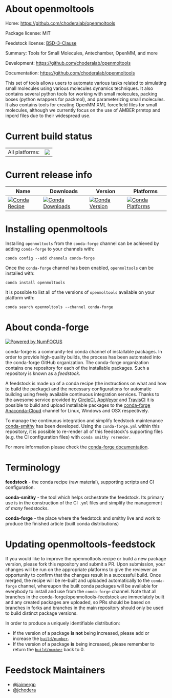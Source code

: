 About openmoltools
==================

Home: https://github.com/choderalab/openmoltools

Package license: MIT

Feedstock license: [BSD-3-Clause](https://github.com/conda-forge/openmoltools-feedstock/blob/master/LICENSE.txt)

Summary: Tools for Small Molecules, Antechamber, OpenMM, and more

Development: https://github.com/choderalab/openmoltools

Documentation: https://github.com/choderalab/openmoltools

This set of tools allows users to automate various tasks related to
simulating small molecules using various molecules dynamics techniques.
It also contains several python tools for working with small molecules,
packing boxes (python wrappers for packmol), and parameterizing small molecules.
It also contains tools for creating OpenMM XML forcefield files for small molecules,
although we currently focus on the use of AMBER prmtop and inpcrd files due
to their widespread use.


Current build status
====================


<table><tr><td>All platforms:</td>
    <td>
      <a href="https://dev.azure.com/conda-forge/feedstock-builds/_build/latest?definitionId=11707&branchName=master">
        <img src="https://dev.azure.com/conda-forge/feedstock-builds/_apis/build/status/openmoltools-feedstock?branchName=master">
      </a>
    </td>
  </tr>
</table>

Current release info
====================

| Name | Downloads | Version | Platforms |
| --- | --- | --- | --- |
| [![Conda Recipe](https://img.shields.io/badge/recipe-openmoltools-green.svg)](https://anaconda.org/conda-forge/openmoltools) | [![Conda Downloads](https://img.shields.io/conda/dn/conda-forge/openmoltools.svg)](https://anaconda.org/conda-forge/openmoltools) | [![Conda Version](https://img.shields.io/conda/vn/conda-forge/openmoltools.svg)](https://anaconda.org/conda-forge/openmoltools) | [![Conda Platforms](https://img.shields.io/conda/pn/conda-forge/openmoltools.svg)](https://anaconda.org/conda-forge/openmoltools) |

Installing openmoltools
=======================

Installing `openmoltools` from the `conda-forge` channel can be achieved by adding `conda-forge` to your channels with:

```
conda config --add channels conda-forge
```

Once the `conda-forge` channel has been enabled, `openmoltools` can be installed with:

```
conda install openmoltools
```

It is possible to list all of the versions of `openmoltools` available on your platform with:

```
conda search openmoltools --channel conda-forge
```


About conda-forge
=================

[![Powered by NumFOCUS](https://img.shields.io/badge/powered%20by-NumFOCUS-orange.svg?style=flat&colorA=E1523D&colorB=007D8A)](http://numfocus.org)

conda-forge is a community-led conda channel of installable packages.
In order to provide high-quality builds, the process has been automated into the
conda-forge GitHub organization. The conda-forge organization contains one repository
for each of the installable packages. Such a repository is known as a *feedstock*.

A feedstock is made up of a conda recipe (the instructions on what and how to build
the package) and the necessary configurations for automatic building using freely
available continuous integration services. Thanks to the awesome service provided by
[CircleCI](https://circleci.com/), [AppVeyor](https://www.appveyor.com/)
and [TravisCI](https://travis-ci.com/) it is possible to build and upload installable
packages to the [conda-forge](https://anaconda.org/conda-forge)
[Anaconda-Cloud](https://anaconda.org/) channel for Linux, Windows and OSX respectively.

To manage the continuous integration and simplify feedstock maintenance
[conda-smithy](https://github.com/conda-forge/conda-smithy) has been developed.
Using the ``conda-forge.yml`` within this repository, it is possible to re-render all of
this feedstock's supporting files (e.g. the CI configuration files) with ``conda smithy rerender``.

For more information please check the [conda-forge documentation](https://conda-forge.org/docs/).

Terminology
===========

**feedstock** - the conda recipe (raw material), supporting scripts and CI configuration.

**conda-smithy** - the tool which helps orchestrate the feedstock.
                   Its primary use is in the construction of the CI ``.yml`` files
                   and simplify the management of *many* feedstocks.

**conda-forge** - the place where the feedstock and smithy live and work to
                  produce the finished article (built conda distributions)


Updating openmoltools-feedstock
===============================

If you would like to improve the openmoltools recipe or build a new
package version, please fork this repository and submit a PR. Upon submission,
your changes will be run on the appropriate platforms to give the reviewer an
opportunity to confirm that the changes result in a successful build. Once
merged, the recipe will be re-built and uploaded automatically to the
`conda-forge` channel, whereupon the built conda packages will be available for
everybody to install and use from the `conda-forge` channel.
Note that all branches in the conda-forge/openmoltools-feedstock are
immediately built and any created packages are uploaded, so PRs should be based
on branches in forks and branches in the main repository should only be used to
build distinct package versions.

In order to produce a uniquely identifiable distribution:
 * If the version of a package **is not** being increased, please add or increase
   the [``build/number``](https://conda.io/docs/user-guide/tasks/build-packages/define-metadata.html#build-number-and-string).
 * If the version of a package **is** being increased, please remember to return
   the [``build/number``](https://conda.io/docs/user-guide/tasks/build-packages/define-metadata.html#build-number-and-string)
   back to 0.

Feedstock Maintainers
=====================

* [@jaimergp](https://github.com/jaimergp/)
* [@jchodera](https://github.com/jchodera/)

